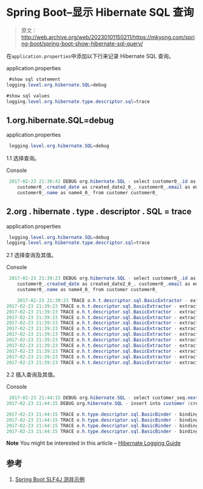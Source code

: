 # Spring Boot–显示 Hibernate SQL 查询

> 原文：<http://web.archive.org/web/20230101150211/https://mkyong.com/spring-boot/spring-boot-show-hibernate-sql-query/>

在`application.properties`中添加以下行来记录 Hibernate SQL 查询。

application.properties

```java
 #show sql statement
logging.level.org.hibernate.SQL=debug

#show sql values
logging.level.org.hibernate.type.descriptor.sql=trace 
```

## 1.org.hibernate.SQL=debug

application.properties

```java
 logging.level.org.hibernate.SQL=debug 
```

1.1 选择查询。

Console

```java
 2017-02-23 21:36:42 DEBUG org.hibernate.SQL - select customer0_.id as id1_0_, 
	customer0_.created_date as created_date2_0_, customer0_.email as email3_0_, 
	customer0_.name as name4_0_ from customer customer0_ 
```

## 2.org . hibernate . type . descriptor . SQL = trace

application.properties

```java
 logging.level.org.hibernate.SQL=debug
logging.level.org.hibernate.type.descriptor.sql=trace 
```

2.1 选择查询及其值。

Console

```java
 2017-02-23 21:39:23 DEBUG org.hibernate.SQL - select customer0_.id as id1_0_, 
	customer0_.created_date as created_date2_0_, customer0_.email as email3_0_, 
	customer0_.name as name4_0_ from customer customer0_

	2017-02-23 21:39:23 TRACE o.h.t.descriptor.sql.BasicExtractor - extracted value ([id1_0_] : [BIGINT]) - [1]
2017-02-23 21:39:23 TRACE o.h.t.descriptor.sql.BasicExtractor - extracted value ([created_date2_0_] : [TIMESTAMP]) - [2017-02-11 00:00:00.0]
2017-02-23 21:39:23 TRACE o.h.t.descriptor.sql.BasicExtractor - extracted value ([email3_0_] : [VARCHAR]) - [111@yahoo.com]
2017-02-23 21:39:23 TRACE o.h.t.descriptor.sql.BasicExtractor - extracted value ([name4_0_] : [VARCHAR]) - [mkyong]
2017-02-23 21:39:23 TRACE o.h.t.descriptor.sql.BasicExtractor - extracted value ([id1_0_] : [BIGINT]) - [2]
2017-02-23 21:39:23 TRACE o.h.t.descriptor.sql.BasicExtractor - extracted value ([created_date2_0_] : [TIMESTAMP]) - [2017-02-12 00:00:00.0]
2017-02-23 21:39:23 TRACE o.h.t.descriptor.sql.BasicExtractor - extracted value ([email3_0_] : [VARCHAR]) - [222@yahoo.com]
2017-02-23 21:39:23 TRACE o.h.t.descriptor.sql.BasicExtractor - extracted value ([name4_0_] : [VARCHAR]) - [yflow]
2017-02-23 21:39:23 TRACE o.h.t.descriptor.sql.BasicExtractor - extracted value ([id1_0_] : [BIGINT]) - [3]
2017-02-23 21:39:23 TRACE o.h.t.descriptor.sql.BasicExtractor - extracted value ([created_date2_0_] : [TIMESTAMP]) - [2017-02-13 00:00:00.0]
2017-02-23 21:39:23 TRACE o.h.t.descriptor.sql.BasicExtractor - extracted value ([email3_0_] : [VARCHAR]) - [333@yahoo.com]
2017-02-23 21:39:23 TRACE o.h.t.descriptor.sql.BasicExtractor - extracted value ([name4_0_] : [VARCHAR]) - [zilap] 
```

2.2 插入查询及其值。

Console

```java
 2017-02-23 21:44:15 DEBUG org.hibernate.SQL - select customer_seq.nextval from dual
2017-02-23 21:44:15 DEBUG org.hibernate.SQL - insert into customer (created_date, email, name, id) values (?, ?, ?, ?)

2017-02-23 21:44:15 TRACE o.h.type.descriptor.sql.BasicBinder - binding parameter [1] as [TIMESTAMP] - [Thu Feb 23 21:44:15 SGT 2017]
2017-02-23 21:44:15 TRACE o.h.type.descriptor.sql.BasicBinder - binding parameter [2] as [VARCHAR] - [aa]
2017-02-23 21:44:15 TRACE o.h.type.descriptor.sql.BasicBinder - binding parameter [3] as [VARCHAR] - [a]
2017-02-23 21:44:15 TRACE o.h.type.descriptor.sql.BasicBinder - binding parameter [4] as [BIGINT] - [1] 
```

**Note**
You might be interested in this article – [Hibernate Logging Guide](http://web.archive.org/web/20220930231922/http://docs.jboss.org/hibernate/orm/current/topical/html_single/logging/Logging.html)

## 参考

1.  [Spring Boot SLF4J 测井示例](http://web.archive.org/web/20220930231922/https://www.mkyong.com/spring-boot/spring-boot-slf4j-logging-example/)

<input type="hidden" id="mkyong-current-postId" value="14463">